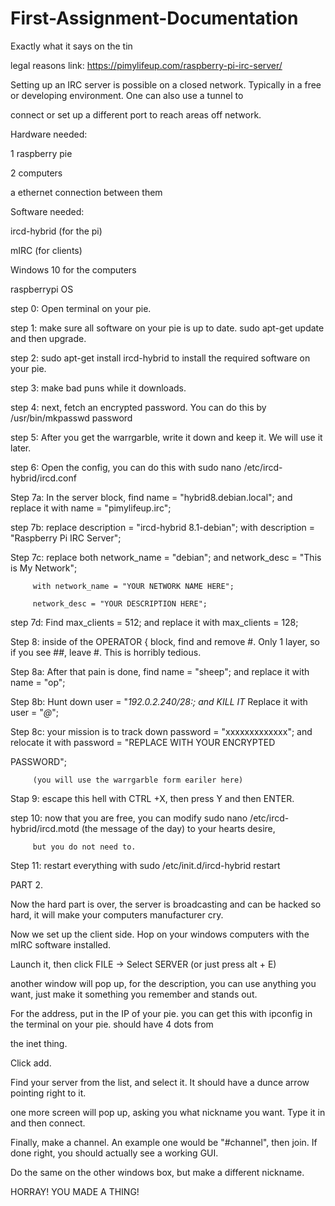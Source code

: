 # First-Assignment-Documentation
Exactly what it says on the tin


legal reasons link: https://pimylifeup.com/raspberry-pi-irc-server/



Setting up an IRC server is possible on a closed network. Typically in a free or developing environment. One can also use a tunnel to 

connect or set up a different port to reach areas off network.


Hardware needed:

1 raspberry pie

2 computers

a ethernet connection between them



Software needed:

ircd-hybrid (for the pi)

mIRC (for clients)

Windows 10 for the computers

raspberrypi OS


step 0: Open terminal on your pie.

step 1: make sure all software on your pie is up to date. sudo apt-get update and then upgrade.

step 2: sudo apt-get install ircd-hybrid to install the required software on your pie.

step 3: make bad puns while it downloads.

step 4: next, fetch an encrypted password. You can do this by /usr/bin/mkpasswd password

step 5: After you get the warrgarble, write it down and keep it. We will use it later.

step 6: Open the config, you can do this with sudo nano /etc/ircd-hybrid/ircd.conf

Step 7a: In the server block, find name = "hybrid8.debian.local"; and replace it with name = "pimylifeup.irc";

step 7b: replace description = "ircd-hybrid 8.1-debian"; with description = "Raspberry Pi IRC Server";

Step 7c: replace both network_name = "debian"; and network_desc = "This is My Network"; 

         with network_name = "YOUR NETWORK NAME HERE";
         
         network_desc = "YOUR DESCRIPTION HERE";
         
step 7d: Find max_clients = 512; and replace it with max_clients = 128;

Step 8: inside of the OPERATOR { block, find and remove #. Only 1 layer, so if you see ##, leave #. This is horribly tedious.

Step 8a: After that pain is done, find name = "sheep"; and replace it with name = "op";

Step 8b: Hunt down user = "*192.0.2.240/28:; and KILL IT* Replace it with user = "*@*";

Step 8c: your mission is to track down password = "xxxxxxxxxxxxx"; and relocate it with password = "REPLACE WITH YOUR ENCRYPTED 

PASSWORD";

         (you will use the warrgarble form eariler here)
         
Stap 9: escape this hell with CTRL +X, then press Y and then ENTER.

step 10: now that you are free, you can modify sudo nano /etc/ircd-hybrid/ircd.motd (the message of the day) to your hearts desire,

         but you do not need to.
        
Step 11: restart everything with sudo /etc/init.d/ircd-hybrid restart



PART 2.

Now the hard part is over, the server is broadcasting and can be hacked so hard, it will make your computers manufacturer cry.

Now we set up the client side. Hop on your windows computers with the mIRC software installed.

Launch it, then click FILE -> Select SERVER (or just press alt + E)

another window will pop up, for the description, you can use anything you want, just make it something you remember and stands out.

For the address, put in the IP of your pie. you can get this with ipconfig in the terminal on your pie. should have 4 dots from

the inet thing.

Click add.

Find your server from the list, and select it. It should have a dunce arrow pointing right to it.

one more screen will pop up, asking you what nickname you want. Type it in and then connect.

Finally, make a channel. An example one would be "#channel", then join. If done right, you should actually see a working GUI.

Do the same on the other windows box, but make a different nickname.

HORRAY! YOU MADE A THING!
